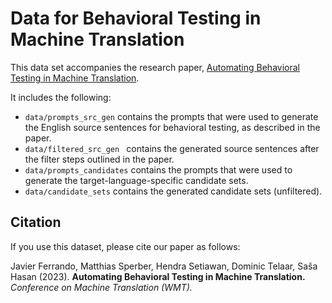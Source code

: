 # Data for Behavioral Testing in Machine Translation

This data set accompanies the research paper, [Automating Behavioral Testing in Machine Translation](https://arxiv.org/abs/2309.02553).

It includes the following:
- ``data/prompts_src_gen`` contains the prompts that were used to generate the English source sentences for behavioral testing, as described in the paper.
- ``data/filtered_src_gen `` contains the generated source sentences after the filter steps outlined in the paper.
- ``data/prompts_candidates`` contains the prompts that were used to generate the target-language-specific candidate sets.
- ``data/candidate_sets`` contains the generated candidate sets (unfiltered).

## Citation

If you use this dataset, please cite our paper as follows:

Javier Ferrando, Matthias Sperber, Hendra Setiawan, Dominic Telaar, Saša Hasan (2023). **Automating Behavioral Testing in Machine Translation.** _Conference on Machine Translation (WMT)._
